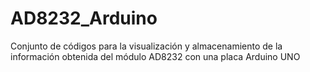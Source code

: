 # AD8232_Arduino
Conjunto de códigos para la visualización y almacenamiento de la información obtenida del módulo AD8232 con una placa Arduino UNO
